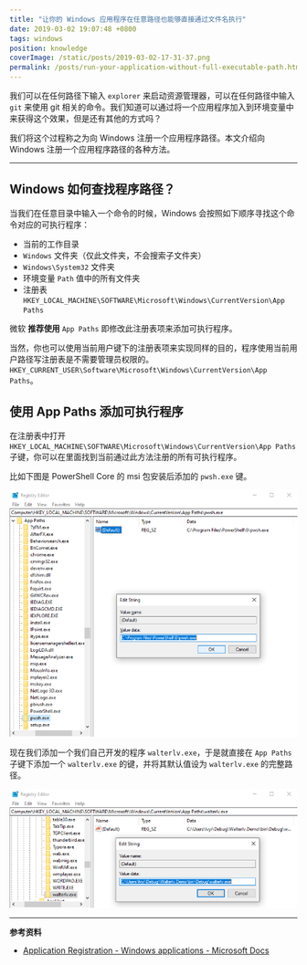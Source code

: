 ```yaml
---
title: "让你的 Windows 应用程序在任意路径也能够直接通过文件名执行"
date: 2019-03-02 19:07:48 +0800
tags: windows
position: knowledge
coverImage: /static/posts/2019-03-02-17-31-37.png
permalink: /posts/run-your-application-without-full-executable-path.html
---
```


我们可以在任何路径下输入 `explorer` 来启动资源管理器，可以在任何路径中输入 `git` 来使用 git 相关的命令。我们知道可以通过将一个应用程序加入到环境变量中来获得这个效果，但是还有其他的方式吗？

我们将这个过程称之为向 Windows 注册一个应用程序路径。本文介绍向 Windows 注册一个应用程序路径的各种方法。

---

<div id="toc"></div>

## Windows 如何查找程序路径？

当我们在任意目录中输入一个命令的时候，Windows 会按照如下顺序寻找这个命令对应的可执行程序：

- 当前的工作目录
- `Windows` 文件夹（仅此文件夹，不会搜索子文件夹）
- `Windows\System32` 文件夹
- 环境变量 `Path` 值中的所有文件夹
- 注册表 `HKEY_LOCAL_MACHINE\SOFTWARE\Microsoft\Windows\CurrentVersion\App Paths`

微软 **推荐使用** `App Paths` 即修改此注册表项来添加可执行程序。

当然，你也可以使用当前用户键下的注册表项来实现同样的目的，程序使用当前用户路径写注册表是不需要管理员权限的。`HKEY_CURRENT_USER\Software\Microsoft\Windows\CurrentVersion\App Paths`。

## 使用 App Paths 添加可执行程序

在注册表中打开 `HKEY_LOCAL_MACHINE\SOFTWARE\Microsoft\Windows\CurrentVersion\App Paths` 子键，你可以在里面找到当前通过此方法注册的所有可执行程序。

比如下图是 PowerShell Core 的 msi 包安装后添加的 `pwsh.exe` 键。

![PowerShell Core](/static/posts/2019-03-02-17-31-37.png)

现在我们添加一个我们自己开发的程序 `walterlv.exe`，于是就直接在 `App Paths` 子键下添加一个 `walterlv.exe` 的键，并将其默认值设为 `walterlv.exe` 的完整路径。

![新增的 walterlv.exe](/static/posts/2019-03-02-19-02-35.png)

---

**参考资料**

- [Application Registration - Windows applications - Microsoft Docs](https://docs.microsoft.com/en-us/windows/desktop/shell/app-registration)


